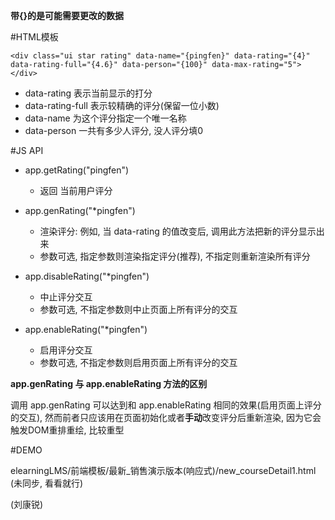 **带{}的是可能需要更改的数据**

#HTML模板

	<div class="ui star rating" data-name="{pingfen}" data-rating="{4}" data-rating-full="{4.6}" data-person="{100}" data-max-rating="5">
	</div>

+ data-rating 表示当前显示的打分
+ data-rating-full 表示较精确的评分(保留一位小数)
+ data-name 为这个评分指定一个唯一名称
+ data-person 一共有多少人评分, 没人评分填0

#JS API

+ app.getRating("pingfen")
  + 返回 当前用户评分

+ app.genRating("*pingfen")
  + 渲染评分:  例如, 当 data-rating 的值改变后, 调用此方法把新的评分显示出来
  + 参数可选, 指定参数则渲染指定评分(推荐), 不指定则重新渲染所有评分

+ app.disableRating("*pingfen")
  + 中止评分交互
  + 参数可选, 不指定参数则中止页面上所有评分的交互

+ app.enableRating("*pingfen")
  + 启用评分交互
  + 参数可选, 不指定参数则启用页面上所有评分的交互

**app.genRating 与 app.enableRating 方法的区别**

调用 app.genRating 可以达到和 app.enableRating 相同的效果(启用页面上评分的交互),  然而前者只应该用在页面初始化或者**手动**改变评分后重新渲染,  因为它会触发DOM重排重绘, 比较重型 

#DEMO

elearningLMS/前端模板/最新_销售演示版本(响应式)/new_courseDetail1.html (未同步, 看看就行)


(刘康锐)